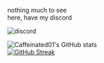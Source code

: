 nothing much to see\
here, have my discord

![discord](https://user-images.githubusercontent.com/106571756/192098485-ee3509b4-1827-49dd-aa6b-8ca7a4711410.png)

![Caffeinated01's GitHub stats](https://github-readme-stats.vercel.app/api?username=caffeinated01&show_icons=true&theme=tokyonight)\
[![GitHub Streak](http://github-readme-streak-stats.herokuapp.com?user=caffeinated01&theme=tokyonight)](https://git.io/streak-stats)
